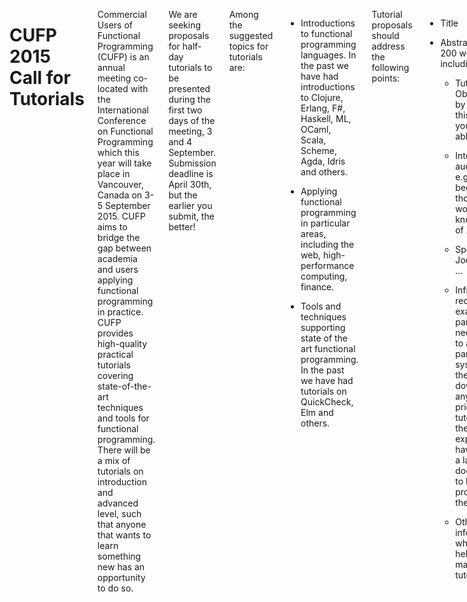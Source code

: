 <div class="row" media:type="text/omd">
<div class="small-12 columns" media:type="text/omd">

# CUFP 2015 Call for Tutorials

Commercial Users of Functional Programming (CUFP) is an annual meeting
co-located with the International Conference on Functional Programming
which this year will take place in Vancouver, Canada on 3-5 September 2015.
CUFP aims to bridge the gap between academia and users applying
functional programming in practice. CUFP provides high-quality
practical tutorials covering state-of-the-art techniques and tools for
functional programming. There will be a mix of tutorials on
introduction and advanced level, such that anyone that wants to learn
something new has an opportunity to do so.

We are seeking proposals for half-day tutorials to be presented during
the first two days of the meeting, 3 and 4 September. Submission
deadline is April 30th, but the earlier you submit, the better!

Among the suggested topics for tutorials are:

* Introductions to functional programming languages. In the past we
  have had introductions to Clojure, Erlang, F#, Haskell, ML, OCaml,
  Scala, Scheme, Agda, Idris and others.

* Applying functional programming in particular areas, including the
  web, high-performance computing, finance.

* Tools and techniques supporting state of the art functional
  programming. In the past we have had tutorials on QuickCheck, Elm and others.

Tutorial proposals should address the following points:

* Title

* Abstract (about 200 words) including

    * Tutorial Objectives: by the end of this tutorial you will be able to …

    * Intended audience: e.g. beginners, those with a working knowledge of X, …

    * Speaker Bio: Joe Bloggs is ...

    * Infrastructure required: For example, will participants need access
     to a particular system? Do they need to download anything prior to
     the tutorial? Can they be expected to have this on a laptop, or does
     it need to be provided by the meeting?

    * Other minor information which will help us market your tutorial.

Tutorials should be submitted using the following [talk submission
form](https://easychair.org/conferences/?conf=cufp2015).

If you have any questions, email Thomas Arts: thomas dot arts at
quviq dot com or Román González: romanandreg at gmail dot com

The 2015 conference is in Vancouver, Canada from September
3rd-5th. Once again, it is co-located with [ICFP
2015](http://icfpconference.org/icfp2015/).

CUFP tweets [\@cufpconference](https://twitter.com/cufpconference).


</div>
</div>
